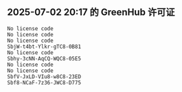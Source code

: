 ## 2025-07-02 20:17 的 GreenHub 许可证
```
No license code
No license code
No license code
SbjW-t4bt-Ylkr-gTC8-0B81
No license code
Sbhy-3cNN-AqCQ-WQC8-05E5
No license code
No license code
SbfV-JxLD-VIu8-w8C8-23ED
Sbf8-NCaF-7z36-JWC8-D775
```
